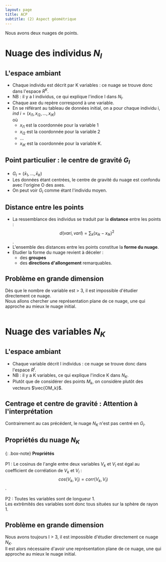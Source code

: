 ```yaml
---
layout: page
title: ACP
subtitle: (2) Aspect géométrique
---
```



Nous avons deux nuages de points. 

# Nuage des individus $N_I$

## L'espace ambiant
* Chaque individu est décrit par K variables : ce nuage se trouve donc dans l'espace $R^K$.
* NB : il y a I individus, ce qui explique l'indice I dans $N_I$. <br/>
* Chaque axe du repère correspond à une variable. 
* En se référant au tableau de données initial, on a pour chaque individu i, $ind~i = (x_{i1},x_{i2},...,x_{iK})$  
où 
  * $x_{i1}$ est la coordonnée pour la variable 1
  * $x_{i2}$ est la coordonnée pour la variable 2
  * ...
  * $x_{iK}$ est la coordonnée pour la variable K. 
  

## Point particulier : le centre de gravité $G_I$

* $G_I = (\bar{x}_1,...,\bar{x}_K)$
* Les données étant centrées, le centre de gravité du nuage est confondu avec l'origine O des axes. 
* On peut voir $G_I$ comme étant l'individu moyen. <br/>

## Distance entre les points

* La ressemblance des individus se traduit par la **distance** entre les points : 
$$d(vari,varl) = \sum_k (x_{ik} - x_{lk})^2$$.
* L'ensemble des distances entre les points constitue la **forme du nuage**. 
* Etudier la forme du nuage revient à déceler :
  * des **groupes**   
  * des **directions d'allongement** remarquables. <br/>

## Problème en grande dimension
Dès que le nombre de variable est > 3, il est impossible d'étudier directement ce nuage.   
Nous allons chercher une représentation plane de ce nuage, une qui approche au mieux le nuage initial. <br/><br/>


# Nuage des variables $N_K$

## L'espace ambiant
* Chaque variable décrit I individus : ce nuage se trouve donc dans l'espace $R^I$.
* NB : il y a K variables, ce qui explique l'indice K dans $N_K$.
* Plutôt que de considérer des points $M_k$, on considère plutôt des vecteurs $\vec{OM_k}$. <br/>

## Centrage et centre de gravité : Attention à l'interprétation
Contrairement au cas précédent, le nuage $N_K$ n'est pas centré en $G_I$. <br/>

## Propriétés du nuage $N_K$
 
{: .box-note} 
**Propriétés** <br/><br/>
P1 : Le cosinus de l'angle entre deux variables $V_k$ et $V_l$ est égal au coefficient de corrélation de $V_k$ et $V_l$ :
$$cos(V_k,V_l) = corr(V_k,V_l)$$.  <br/><br/>
P2 : Toutes les variables sont de longueur 1.  
Les extrêmités des variables sont donc tous situées sur la sphère de rayon 1. 


## Problème en grande dimension
Nous avons toujours I > 3, il est impossible d'étudier directement ce nuage $N_K$.   
Il est alors nécessaire d'avoir une représentation plane de ce nuage, une qui approche au mieux le nuage initial. <br/><br/>
